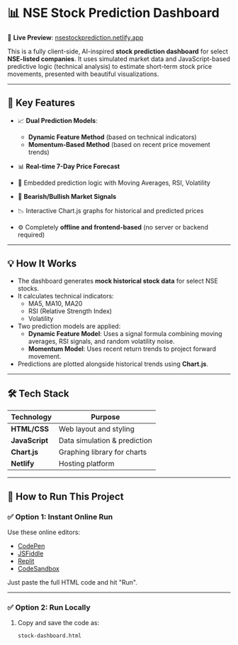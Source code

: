 # 📊 NSE Stock Prediction Dashboard

🚀 **Live Preview**: [nsestockprediction.netlify.app](https://nsestockprediction.netlify.app/)

This is a fully client-side, AI-inspired **stock prediction dashboard** for select **NSE-listed companies**. It uses simulated market data and JavaScript-based predictive logic (technical analysis) to estimate short-term stock price movements, presented with beautiful visualizations.

---

## 📌 Key Features

- 📈 **Dual Prediction Models**:
  - **Dynamic Feature Method** (based on technical indicators)
  - **Momentum-Based Method** (based on recent price movement trends)
  
- 📊 **Real-time 7-Day Price Forecast**
- 🧠 Embedded prediction logic with Moving Averages, RSI, Volatility
- 🔴 **Bearish/Bullish Market Signals**
- 📉 Interactive Chart.js graphs for historical and predicted prices
- ⚙️ Completely **offline and frontend-based** (no server or backend required)

---

## 💡 How It Works

- The dashboard generates **mock historical stock data** for select NSE stocks.
- It calculates technical indicators:
  - MA5, MA10, MA20
  - RSI (Relative Strength Index)
  - Volatility
- Two prediction models are applied:
  - **Dynamic Feature Model**: Uses a signal formula combining moving averages, RSI signals, and random volatility noise.
  - **Momentum Model**: Uses recent return trends to project forward movement.
- Predictions are plotted alongside historical trends using **Chart.js**.

---

## 🛠️ Tech Stack

| Technology    | Purpose                     |
|---------------|------------------------------|
| **HTML/CSS**  | Web layout and styling       |
| **JavaScript**| Data simulation & prediction |
| **Chart.js**  | Graphing library for charts  |
| **Netlify**   | Hosting platform             |

---

## 🧪 How to Run This Project

### ✅ Option 1: Instant Online Run

Use these online editors:

- [CodePen](https://codepen.io/)
- [JSFiddle](https://jsfiddle.net/)
- [Replit](https://replit.com/)
- [CodeSandbox](https://codesandbox.io/)

Just paste the full HTML code and hit "Run".

---

### ✅ Option 2: Run Locally

1. Copy and save the code as:

   ```bash
   stock-dashboard.html
